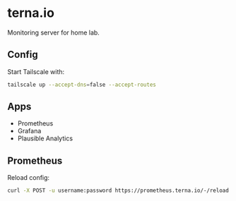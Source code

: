 # terna.io
Monitoring server for home lab.

## Config
Start Tailscale with:
```sh
tailscale up --accept-dns=false --accept-routes
```

## Apps
- Prometheus
- Grafana
- Plausible Analytics

## Prometheus
Reload config:

```sh
curl -X POST -u username:password https://prometheus.terna.io/-/reload
```
